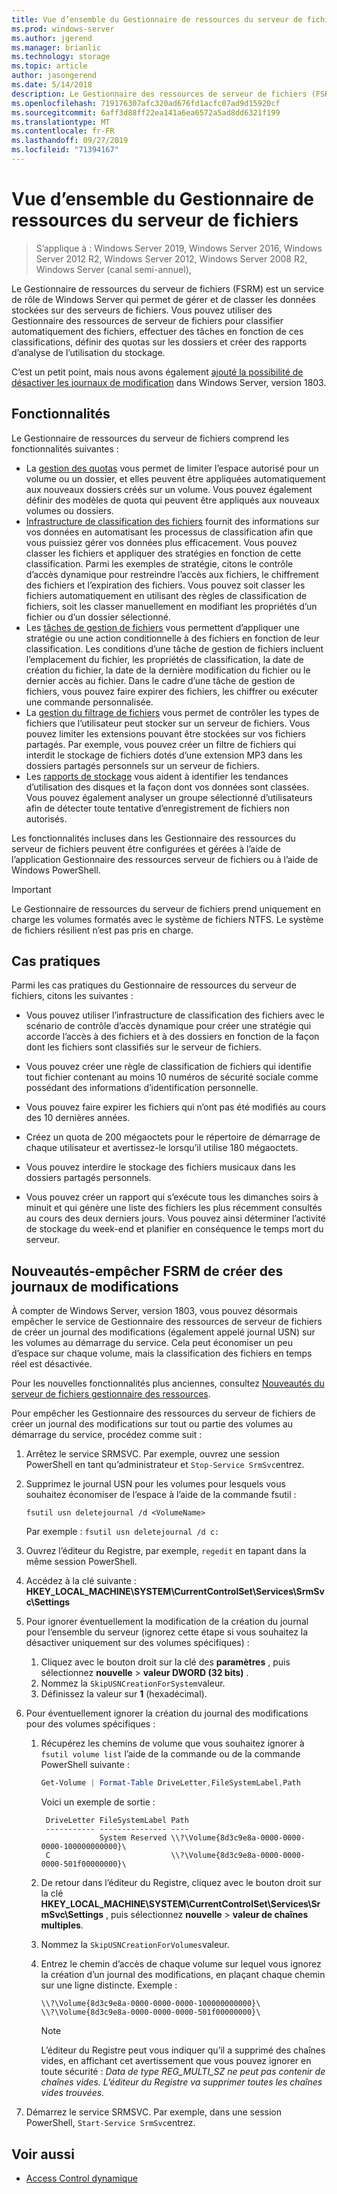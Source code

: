 ```yaml
---
title: Vue d’ensemble du Gestionnaire de ressources du serveur de fichiers
ms.prod: windows-server
ms.author: jgerend
ms.manager: brianlic
ms.technology: storage
ms.topic: article
author: jasongerend
ms.date: 5/14/2018
description: Le Gestionnaire des ressources de serveur de fichiers (FSRM) est un outil qui vous permet de gérer et de classer des données sur un serveur de fichiers Windows Server.
ms.openlocfilehash: 719176307afc320ad676fd1acfc07ad9d15920cf
ms.sourcegitcommit: 6aff3d88ff22ea141a6ea6572a5ad8dd6321f199
ms.translationtype: MT
ms.contentlocale: fr-FR
ms.lasthandoff: 09/27/2019
ms.locfileid: "71394167"
---
```

# <a name="file-server-resource-manager-fsrm-overview"></a>Vue d’ensemble du Gestionnaire de ressources du serveur de fichiers

> S’applique à : Windows Server 2019, Windows Server 2016, Windows Server 2012 R2, Windows Server 2012, Windows Server 2008 R2, Windows Server (canal semi-annuel), 

Le Gestionnaire de ressources du serveur de fichiers (FSRM) est un service de rôle de Windows Server qui permet de gérer et de classer les données stockées sur des serveurs de fichiers. Vous pouvez utiliser des Gestionnaire des ressources de serveur de fichiers pour classifier automatiquement des fichiers, effectuer des tâches en fonction de ces classifications, définir des quotas sur les dossiers et créer des rapports d’analyse de l’utilisation du stockage.

C’est un petit point, mais nous avons également [ajouté la possibilité de désactiver les journaux de modification](#whats-new) dans Windows Server, version 1803.

## <a name="features"></a>Fonctionnalités

Le Gestionnaire de ressources du serveur de fichiers comprend les fonctionnalités suivantes :

-   La [gestion des quotas](quota-management.md) vous permet de limiter l’espace autorisé pour un volume ou un dossier, et elles peuvent être appliquées automatiquement aux nouveaux dossiers créés sur un volume. Vous pouvez également définir des modèles de quota qui peuvent être appliqués aux nouveaux volumes ou dossiers.  
-   [Infrastructure de classification des fichiers](classification-management.md) fournit des informations sur vos données en automatisant les processus de classification afin que vous puissiez gérer vos données plus efficacement. Vous pouvez classer les fichiers et appliquer des stratégies en fonction de cette classification. Parmi les exemples de stratégie, citons le contrôle d’accès dynamique pour restreindre l’accès aux fichiers, le chiffrement des fichiers et l’expiration des fichiers. Vous pouvez soit classer les fichiers automatiquement en utilisant des règles de classification de fichiers, soit les classer manuellement en modifiant les propriétés d’un fichier ou d’un dossier sélectionné.
-   Les [tâches de gestion de fichiers](file-management-tasks.md) vous permettent d’appliquer une stratégie ou une action conditionnelle à des fichiers en fonction de leur classification. Les conditions d’une tâche de gestion de fichiers incluent l’emplacement du fichier, les propriétés de classification, la date de création du fichier, la date de la dernière modification du fichier ou le dernier accès au fichier. Dans le cadre d’une tâche de gestion de fichiers, vous pouvez faire expirer des fichiers, les chiffrer ou exécuter une commande personnalisée.
-   La [gestion du filtrage de fichiers](file-screening-management.md) vous permet de contrôler les types de fichiers que l’utilisateur peut stocker sur un serveur de fichiers. Vous pouvez limiter les extensions pouvant être stockées sur vos fichiers partagés. Par exemple, vous pouvez créer un filtre de fichiers qui interdit le stockage de fichiers dotés d’une extension MP3 dans les dossiers partagés personnels sur un serveur de fichiers.
-   Les [rapports de stockage](storage-reports-management.md) vous aident à identifier les tendances d’utilisation des disques et la façon dont vos données sont classées. Vous pouvez également analyser un groupe sélectionné d’utilisateurs afin de détecter toute tentative d’enregistrement de fichiers non autorisés.  
  
Les fonctionnalités incluses dans les Gestionnaire des ressources du serveur de fichiers peuvent être configurées et gérées à l’aide de l’application Gestionnaire des ressources serveur de fichiers ou à l’aide de Windows PowerShell.
  
> [!IMPORTANT]
>  Le Gestionnaire de ressources du serveur de fichiers prend uniquement en charge les volumes formatés avec le système de fichiers NTFS. Le système de fichiers résilient n’est pas pris en charge.  
  
## <a name="practical-applications"></a>Cas pratiques  
 Parmi les cas pratiques du Gestionnaire de ressources du serveur de fichiers, citons les suivantes :  
  
-   Vous pouvez utiliser l’infrastructure de classification des fichiers avec le scénario de contrôle d’accès dynamique pour créer une stratégie qui accorde l’accès à des fichiers et à des dossiers en fonction de la façon dont les fichiers sont classifiés sur le serveur de fichiers.  
  
-   Vous pouvez créer une règle de classification de fichiers qui identifie tout fichier contenant au moins 10 numéros de sécurité sociale comme possédant des informations d’identification personnelle.  
  
-   Vous pouvez faire expirer les fichiers qui n’ont pas été modifiés au cours des 10 dernières années.  
  
-   Créez un quota de 200 mégaoctets pour le répertoire de démarrage de chaque utilisateur et avertissez-le lorsqu’il utilise 180 mégaoctets.  
  
-   Vous pouvez interdire le stockage des fichiers musicaux dans les dossiers partagés personnels.  
  
-   Vous pouvez créer un rapport qui s’exécute tous les dimanches soirs à minuit et qui génère une liste des fichiers les plus récemment consultés au cours des deux derniers jours. Vous pouvez ainsi déterminer l’activité de stockage du week-end et planifier en conséquence le temps mort du serveur.  

## <a name="whats-new"></a>Nouveautés-empêcher FSRM de créer des journaux de modifications

À compter de Windows Server, version 1803, vous pouvez désormais empêcher le service de Gestionnaire des ressources de serveur de fichiers de créer un journal des modifications (également appelé journal USN) sur les volumes au démarrage du service. Cela peut économiser un peu d’espace sur chaque volume, mais la classification des fichiers en temps réel est désactivée.

Pour les nouvelles fonctionnalités plus anciennes, consultez [Nouveautés du serveur de fichiers gestionnaire des ressources](https://technet.microsoft.com/library/dn383587.aspx).

Pour empêcher les Gestionnaire des ressources du serveur de fichiers de créer un journal des modifications sur tout ou partie des volumes au démarrage du service, procédez comme suit : 

1. Arrêtez le service SRMSVC. Par exemple, ouvrez une session PowerShell en tant qu’administrateur et `Stop-Service SrmSvc`entrez.
2. Supprimez le journal USN pour les volumes pour lesquels vous souhaitez économiser de l’espace à l’aide de la commande fsutil : 

      ```
      fsutil usn deletejournal /d <VolumeName>
      ```
    Par exemple : `fsutil usn deletejournal /d c:`

3. Ouvrez l’éditeur du Registre, par exemple, `regedit` en tapant dans la même session PowerShell.
4. Accédez à la clé suivante : **HKEY_LOCAL_MACHINE\SYSTEM\CurrentControlSet\Services\SrmSvc\Settings**
5. Pour ignorer éventuellement la modification de la création du journal pour l’ensemble du serveur (ignorez cette étape si vous souhaitez la désactiver uniquement sur des volumes spécifiques) :
    1. Cliquez avec le bouton droit sur la clé des **paramètres** , puis sélectionnez **nouvelle** > **valeur DWORD (32 bits)** . 
    1. Nommez la `SkipUSNCreationForSystem`valeur.
    1. Définissez la valeur sur **1** (hexadécimal).
6. Pour éventuellement ignorer la création du journal des modifications pour des volumes spécifiques :
    1. Récupérez les chemins de volume que vous souhaitez ignorer à `fsutil volume list` l’aide de la commande ou de la commande PowerShell suivante :
        ```PowerShell
        Get-Volume | Format-Table DriveLetter,FileSystemLabel,Path
        ```
       Voici un exemple de sortie :

       ```
        DriveLetter FileSystemLabel Path
        ----------- --------------- ----
                    System Reserved \\?\Volume{8d3c9e8a-0000-0000-0000-100000000000}\
        C                           \\?\Volume{8d3c9e8a-0000-0000-0000-501f00000000}\
       ```
    2. De retour dans l’éditeur du Registre, cliquez avec le bouton droit sur la clé **HKEY_LOCAL_MACHINE\SYSTEM\CurrentControlSet\Services\SrmSvc\Settings** , puis sélectionnez **nouvelle** > **valeur de chaînes multiples**.
    3. Nommez la `SkipUSNCreationForVolumes`valeur.
    4. Entrez le chemin d’accès de chaque volume sur lequel vous ignorez la création d’un journal des modifications, en plaçant chaque chemin sur une ligne distincte. Exemple :

        ```
        \\?\Volume{8d3c9e8a-0000-0000-0000-100000000000}\
        \\?\Volume{8d3c9e8a-0000-0000-0000-501f00000000}\
        ```

        > [!NOTE] 
        > L’éditeur du Registre peut vous indiquer qu’il a supprimé des chaînes vides, en affichant cet avertissement que vous pouvez ignorer en toute sécurité : *Data de type REG_MULTI_SZ ne peut pas contenir de chaînes vides. L’éditeur du Registre va supprimer toutes les chaînes vides trouvées.*

7. Démarrez le service SRMSVC. Par exemple, dans une session PowerShell, `Start-Service SrmSvc`entrez.



## <a name="see-also"></a>Voir aussi

- [Access Control dynamique](https://technet.microsoft.com/library/dn408191(v=ws.11).aspx) 